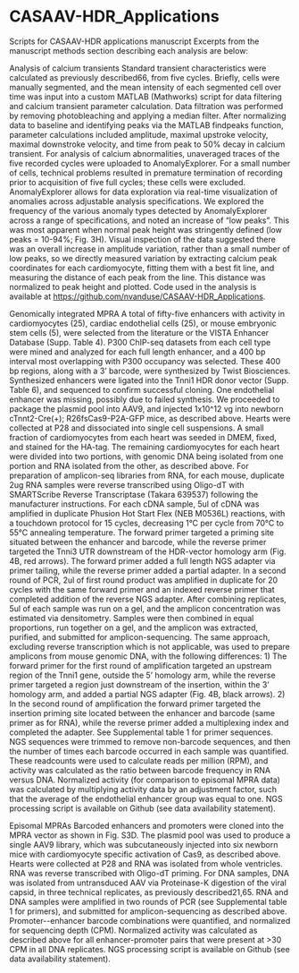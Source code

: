 # CASAAV-HDR_Applications
Scripts for CASAAV-HDR applications manuscript
Excerpts from the manuscript methods section describing each analysis are below:

Analysis of calcium transients
Standard transient characteristics were calculated as previously described66, from five cycles. Briefly, cells were manually segmented, and the mean intensity of each segmented cell over time was input into a custom MATLAB (Mathworks) script for data filtering and calcium transient parameter calculation. Data filtration was performed by removing photobleaching and applying a median filter. After normalizing data to baseline and identifying peaks via the MATLAB findpeaks function, parameter calculations included amplitude, maximal upstroke velocity, maximal downstroke velocity, and time from peak to 50% decay in calcium transient. For analysis of calcium abnormalities, unaveraged traces of the five recorded cycles were uploaded to AnomalyExplorer. For a small number of cells, technical problems resulted in premature termination of recording prior to acquisition of five full cycles; these cells were excluded. AnomalyExplorer allows for data exploration via real-time visualization of anomalies across adjustable analysis specifications. We explored the frequency of the various anomaly types detected by AnomalyExplorer across a range of specifications, and noted an increase of “low peaks”. This was most apparent when normal peak height was stringently defined (low peaks = 10-94%; Fig. 3H). Visual inspection of the data suggested there was an overall increase in amplitude variation, rather than a small number of low peaks, so we directly measured variation by extracting calcium peak coordinates for each cardiomyocyte, fitting them with a best fit line, and measuring the distance of each peak from the line. This distance was normalized to peak height and plotted. Code used in the analysis is available at https://github.com/nvanduse/CASAAV-HDR_Applications.

Genomically integrated MPRA
A total of fifty-five enhancers with activity in cardiomyocytes (25), cardiac endothelial cells (25), or mouse embryonic stem cells (5), were selected from the literature or the VISTA Enhancer Database (Supp. Table 4). P300 ChIP-seq datasets from each cell type were mined and analyzed for each full length enhancer, and a 400 bp interval most overlapping with P300 occupancy was selected. These 400 bp regions, along with a 3’ barcode, were synthesized by Twist Biosciences. Synthesized enhancers were ligated into the Tnni1 HDR donor vector (Supp. Table 6), and sequenced to confirm successful cloning. One endothelial enhancer was missing, possibly due to failed synthesis. We proceeded to package the plasmid pool into AAV9, and injected 1x10^12 vg into newborn cTnnt2-Cre(+); R26fsCas9-P2A-GFP mice, as described above. Hearts were collected at P28 and dissociated into single cell suspensions. A small fraction of cardiomyocytes from each heart was seeded in DMEM, fixed, and stained for the HA-tag. The remaining cardiomyocytes for each heart were divided into two portions, with genomic DNA being isolated from one portion and RNA isolated from the other, as described above.  For preparation of amplicon-seq libraries from RNA, for each mouse, duplicate 2ug RNA samples were reverse transcribed using Oligo-dT with SMARTScribe Reverse Transcriptase (Takara 639537) following the manufacturer instructions. For each cDNA sample, 5ul of cDNA was amplified in duplicate Phusion Hot Start Flex (NEB M0536L) reactions, with a touchdown protocol for 15 cycles, decreasing 1°C per cycle from 70°C to 55°C annealing temperature. The forward primer targeted a priming site situated between the enhancer and barcode, while the reverse primer targeted the Tnni3 UTR downstream of the HDR-vector homology arm (Fig. 4B, red arrows). The forward primer added a full length NGS adapter via primer tailing, while the reverse primer added a partial adapter. In a second round of PCR, 2ul of first round product was amplified in duplicate for 20 cycles with the same forward primer and an indexed reverse primer that completed addition of the reverse NGS adapter. After combining replicates, 5ul of each sample was run on a gel, and the amplicon concentration was estimated via densitometry. Samples were then combined in equal proportions, run together on a gel, and the amplicon was extracted, purified, and submitted for amplicon-sequencing. The same approach, excluding reverse transcription which is not applicable, was used to prepare amplicons from mouse genomic DNA, with the following differences: 1) The forward primer for the first round of amplification targeted an upstream region of the Tnni1 gene, outside the 5’ homology arm, while the reverse primer targeted a region just downstream of the insertion, within the 3’ homology arm, and added a partial NGS adapter (Fig. 4B, black arrows). 2) In the second round of amplification the forward primer targeted the insertion priming site located between the enhancer and barcode (same primer as for RNA), while the reverse primer added a multiplexing index and completed the adapter. See Supplemental table 1 for primer sequences. NGS sequences were trimmed to remove non-barcode sequences, and then the number of times each barcode occurred in each sample was quantified. These readcounts were used to calculate reads per million (RPM), and activity was calculated as the ratio between barcode frequency in RNA versus DNA. Normalized activity (for comparison to episomal MPRA data) was calculated by multiplying activity data by an adjustment factor, such that the average of the endothelial enhancer group was equal to one. NGS processing script is available on Github (see data availability statement).

Episomal MPRAs
Barcoded enhancers and promoters were cloned into the MPRA vector as shown in Fig. S3D. The plasmid pool was used to produce a single AAV9 library, which was subcutaneously injected into six newborn mice with cardiomyocyte specific activation of Cas9, as described above. Hearts were collected at P28 and RNA was isolated from whole ventricles. RNA was reverse transcribed with Oligo-dT priming. For DNA samples, DNA was isolated from untransduced AAV via Proteinase-K digestion of the viral capsid, in three technical replicates, as previously described21,65. RNA and DNA samples were amplified in two rounds of PCR (see Supplemental table 1 for primers), and submitted for amplicon-sequencing as described above. Promoter--enhancer barcode combinations were quantified, and normalized for sequencing depth (CPM). Normalized activity was calculated as described above for all enhancer-promoter pairs that were present at >30 CPM in all DNA replicates. NGS processing script is available on Github (see data availability statement).

